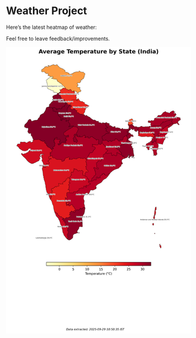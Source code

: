 # Weather Project

Here’s the latest heatmap of weather:

Feel free to leave feedback/improvements.

![India Heatmap](docs/assets/india_heatmap.png?v=DA1725)
